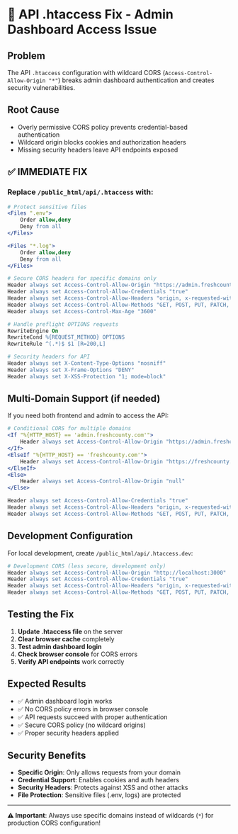 # 🚨 API .htaccess Fix - Admin Dashboard Access Issue

## Problem
The API `.htaccess` configuration with wildcard CORS (`Access-Control-Allow-Origin "*"`) breaks admin dashboard authentication and creates security vulnerabilities.

## Root Cause
- Overly permissive CORS policy prevents credential-based authentication
- Wildcard origin blocks cookies and authorization headers
- Missing security headers leave API endpoints exposed

## ✅ IMMEDIATE FIX

### Replace `/public_html/api/.htaccess` with:

```apache
# Protect sensitive files
<Files ".env">
    Order allow,deny
    Deny from all
</Files>

<Files "*.log">
    Order allow,deny
    Deny from all
</Files>

# Secure CORS headers for specific domains only
Header always set Access-Control-Allow-Origin "https://admin.freshcounty.com"
Header always set Access-Control-Allow-Credentials "true"
Header always set Access-Control-Allow-Headers "origin, x-requested-with, content-type, authorization, x-csrftoken"
Header always set Access-Control-Allow-Methods "GET, POST, PUT, PATCH, DELETE, OPTIONS"
Header always set Access-Control-Max-Age "3600"

# Handle preflight OPTIONS requests
RewriteEngine On
RewriteCond %{REQUEST_METHOD} OPTIONS
RewriteRule ^(.*)$ $1 [R=200,L]

# Security headers for API
Header always set X-Content-Type-Options "nosniff"
Header always set X-Frame-Options "DENY"
Header always set X-XSS-Protection "1; mode=block"
```

## Multi-Domain Support (if needed)

If you need both frontend and admin to access the API:

```apache
# Conditional CORS for multiple domains
<If "%{HTTP_HOST} == 'admin.freshcounty.com'">
    Header always set Access-Control-Allow-Origin "https://admin.freshcounty.com"
</If>
<ElseIf "%{HTTP_HOST} == 'freshcounty.com'">
    Header always set Access-Control-Allow-Origin "https://freshcounty.com"
</ElseIf>
<Else>
    Header always set Access-Control-Allow-Origin "null"
</Else>

Header always set Access-Control-Allow-Credentials "true"
Header always set Access-Control-Allow-Headers "origin, x-requested-with, content-type, authorization, x-csrftoken"
Header always set Access-Control-Allow-Methods "GET, POST, PUT, PATCH, DELETE, OPTIONS"
```

## Development Configuration

For local development, create `/public_html/api/.htaccess.dev`:

```apache
# Development CORS (less secure, development only)
Header always set Access-Control-Allow-Origin "http://localhost:3000"
Header always set Access-Control-Allow-Credentials "true"
Header always set Access-Control-Allow-Headers "origin, x-requested-with, content-type, authorization"
Header always set Access-Control-Allow-Methods "GET, POST, PUT, PATCH, DELETE, OPTIONS"
```

## Testing the Fix

1. **Update .htaccess file** on the server
2. **Clear browser cache** completely
3. **Test admin dashboard login**
4. **Check browser console** for CORS errors
5. **Verify API endpoints** work correctly

## Expected Results

- ✅ Admin dashboard login works
- ✅ No CORS policy errors in browser console
- ✅ API requests succeed with proper authentication
- ✅ Secure CORS policy (no wildcard origins)
- ✅ Proper security headers applied

## Security Benefits

- **Specific Origin**: Only allows requests from your domain
- **Credential Support**: Enables cookies and auth headers
- **Security Headers**: Protects against XSS and other attacks
- **File Protection**: Sensitive files (.env, logs) are protected

---

**⚠️ Important**: Always use specific domains instead of wildcards (`*`) for production CORS configuration!